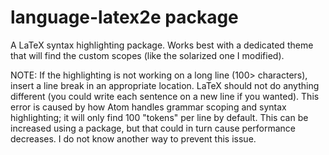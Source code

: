 # language-latex2e package

A LaTeX syntax highlighting package. Works best with a dedicated theme that will find the custom scopes (like the solarized one I modified).

NOTE: If the highlighting is not working on a long line (100> characters), insert a line break in an appropriate location. LaTeX should not do anything different (you could write each sentence on a new line if you wanted). This error is caused by how Atom handles grammar scoping and syntax highlighting; it will only find 100 "tokens" per line by default. This can be increased using a package, but that could in turn cause performance decreases. I do not know another way to prevent this issue.
